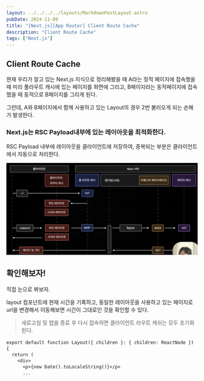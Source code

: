```yaml
---
layout: ../../../../layouts/MarkdownPostLayout.astro
pubDate: 2024-11-09
title: "[Next.js][App Router] Client Route Cache"
description: "Client Route Cache"
tags: ["Next.js"]
---
```


## Client Route Cache

현재 우리가 알고 있는 Next.js 지식으로 정리해봤을 때 A라는 정적 페이지에 접속했을 때 미리 풀라우트 캐시에 있는 페이지를 화면에 그리고, B페이지라는 동적페이지에 접속했을 때 동적으로 B페이지를 그리게 된다.

그런데, A와 B페이지에서 함께 사용하고 있는 Layout의 경우 2번 불러오게 되는 손해가 발생한다.

### Next.js는 RSC Payload내부에 있는 레이아웃을 최적화한다.

RSC Payload 내부에 레이아웃을 클라이언트에 저장하여, 중복되는 부분은 클라이언트에서 자동으로 처리한다.

![image-20241109234931530](../images/image-20241109234931530.png)

## 확인해보자!

직접 눈으로 봐보자.

layout 컴포넌트에 현재 시간을 기록하고, 동일한 레이아웃을 사용하고 있는 페이지로 url을 변경해서 이동해보면 시간이 그대로인 것을 확인할 수 있다.

> 새로고침 및 탭을 종료 후 다시 접속하면 클라이언트 라우트 캐쉬는 모두 초기화된다.

```tsx
export default function Layout({ children }: { children: ReactNode }) {
  return (
    <div>
      <p>{new Date().toLocaleString()}</p>
      ...
```
